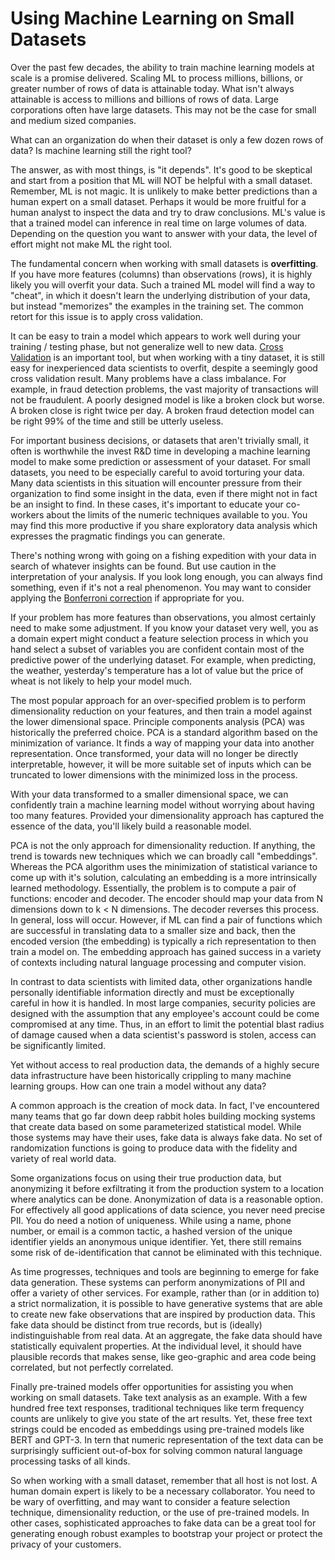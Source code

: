 # Using Machine Learning on Small Datasets

Over the past few decades, the ability to train machine learning models at scale is a promise delivered.  Scaling ML to process millions, billions, or greater number of rows of data is attainable today.  What isn't always attainable is access to millions and billions of rows of data.  Large corporations often have large datasets.  This may not be the case for small and medium sized companies.

What can an organization do when their dataset is only a few dozen rows of data?  Is machine learning still the right tool?

The answer, as with most things, is "it depends".  It's good to be skeptical and start from a position that ML will NOT be helpful with a small dataset.  Remember, ML is not magic.  It is unlikely to make better predictions than a human expert on a small dataset.  Perhaps it would be more fruitful for a human analyst to inspect the data and try to draw conclusions.  ML's value is that a trained model can inference in real time on large volumes of data.  Depending on the question you want to answer with your data, the level of effort might not make ML the right tool.

The fundamental concern when working with small datasets is **overfitting**.  If you have more features (columns) than observations (rows), it is highly likely you will overfit your data.  Such a trained ML model will find a way to "cheat", in which it doesn't learn the underlying distribution of your data, but instead "memorizes" the examples in the training set.  The common retort for this issue is to apply cross validation.

It can be easy to train a model which appears to work well during your training / testing phase, but not generalize well to new data.  [Cross Validation](https://dataskeptic.com/blog/episodes/2014/cross-validation) is an important tool, but when working with a tiny dataset, it is still easy for inexperienced data scientists to overfit, despite a seemingly good cross validation result.  Many problems have a class imbalance.  For example, in fraud detection problems, the vast majority of transactions will not be fraudulent.  A poorly designed model is like a broken clock but worse.  A broken close is right twice per day.  A broken fraud detection model can be right 99% of the time and still be utterly useless.

For important business decisions, or datasets that aren't trivially small, it often is worthwhile the invest R&D time in developing a machine learning model to make some prediction or assessment of your dataset.  For small datasets, you need to be especially careful to avoid torturing your data.  Many data scientists in this situation will encounter pressure from their organization to find some insight in the data, even if there might not in fact be an insight to find.  In these cases, it's important to educate your co-workers about the limits of the numeric techniques available to you.  You may find this more productive if you share exploratory data analysis which expresses the pragmatic findings you can generate.

There's nothing wrong with going on a fishing expedition with your data in search of whatever insights can be found.  But use caution in the interpretation of your analysis.  If you look long enough, you can always find something, even if it's not a real phenomenon.  You may want to consider applying the [Bonferroni correction](https://dataskeptic.com/blog/episodes/2016/bonferroni-correction) if appropriate for you.

If your problem has more features than observations, you almost certainly need to make some adjustment.  If you know your dataset very well, you as a domain expert might conduct a feature selection process in which you hand select a subset of variables you are confident contain most of the predictive power of the underlying dataset.  For example, when predicting, the weather, yesterday's temperature has a lot of value but the price of wheat is not likely to help your model much.

The most popular approach for an over-specified problem is to perform dimensionality reduction on your features, and then train a model against the lower dimensional space.  Principle components analysis (PCA) was historically the preferred choice.  PCA is a standard algorithm based on the minimization of variance.  It finds a way of mapping your data into another representation.  Once transformed, your data will no longer be directly interpretable, however, it will be more suitable set of inputs which can be truncated to lower dimensions with the minimized loss in the process.

With your data transformed to a smaller dimensional space, we can confidently train a machine learning model without worrying about having too many features.  Provided your dimensionality approach has captured the essence of the data, you'll likely build a reasonable model.

PCA is not the only approach for dimensionality reduction.  If anything, the trend is towards new techniques which we can broadly call "embeddings".  Whereas the PCA algorithm uses the minimization of statistical variance to come up with it's solution, calculating an embedding is a more intrinsically learned methodology.  Essentially, the problem is to compute a pair of functions: encoder and decoder.  The encoder should map your data from N dimensions down to k < N dimensions.  The decoder reverses this process.  In general, loss will occur.  However, if ML can find a pair of functions which are successful in translating data to a smaller size and back, then the encoded version (the embedding) is typically a rich representation to then train a model on.  The embedding approach has gained success in a variety of contexts including natural language processing and computer vision.

In contrast to data scientists with limited data, other organizations handle personally identifiable information directly and must be exceptionally careful in how it is handled.  In most large companies, security policies are designed with the assumption that any employee's account could be come compromised at any time.  Thus, in an effort to limit the potential blast radius of damage caused when a data scientist's password is stolen, access can be significantly limited.

Yet without access to real production data, the demands of a highly secure data infrastructure have been historically crippling to many machine learning groups.  How can one train a model without any data?

A common approach is the creation of mock data.  In fact, I've encountered many teams that go far down deep rabbit holes building mocking systems that create data based on some parameterized statistical model.  While those systems may have their uses, fake data is always fake data.  No set of randomization functions is going to produce data with the fidelity and variety of real world data.

Some organizations focus on using their true production data, but anonymizing it before exfiltrating it from the production system to a location where analytics can be done.  Anonymization of data is a reasonable option.  For effectively all good applications of data science, you never need precise PII.  You do need a notion of uniqueness.  While using a name, phone number, or email is a common tactic, a hashed version of the unique identifier yields an anonymous unique identifier.  Yet, there still remains some risk of de-identification that cannot be eliminated with this technique.

As time progresses, techniques and tools are beginning to emerge for fake data generation.  These systems can perform anonymizations of PII and offer a variety of other services.  For example, rather than (or in addition to) a strict normalization, it is possible to have generative systems that are able to create new fake observations that are inspired by production data.  This fake data should be distinct from true records, but is (ideally) indistinguishable from real data.  At an aggregate, the fake data should have statistically equivalent properties.  At the individual level, it should have plausible records that makes sense, like geo-graphic and area code being correlated, but not perfectly correlated.

Finally pre-trained models offer opportunities for assisting you when working on small datasets.  Take text analysis as an example.  With a few hundred free text responses, traditional techniques like term frequency counts are unlikely to give you state of the art results.  Yet, these free text strings could be encoded as embeddings using pre-trained models like BERT and GPT-3.  In tern that numeric representation of the text data can be surprisingly sufficient out-of-box for solving common natural language processing tasks of all kinds.

So when working with a small dataset, remember that all host is not lost.  A human domain expert is likely to be a necessary collaborator.  You need to be wary of overfitting, and may want to consider a feature selection technique, dimensionality reduction, or the use of pre-trained models.  In other cases, sophisticated approaches to fake data can be a great tool for generating enough robust examples to bootstrap your project or protect the privacy of your customers.

